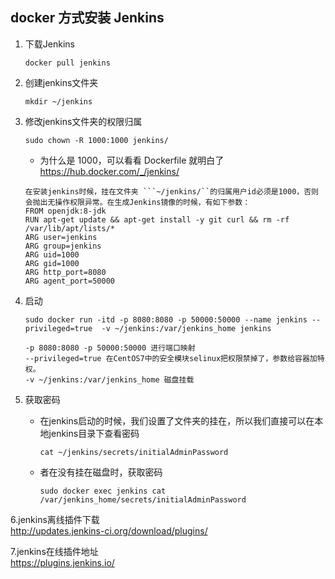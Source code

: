 ## docker 方式安装 Jenkins
1. 下载Jenkins
    ```
    docker pull jenkins
    ```
2. 创建jenkins文件夹
    ```
    mkdir ~/jenkins
    ```
3. 修改jenkins文件夹的权限归属
    ```
    sudo chown -R 1000:1000 jenkins/
    ```
    - 为什么是 1000，可以看看 Dockerfile 就明白了 https://hub.docker.com/_/jenkins/
    ```
    在安装jenkins时候，挂在文件夹 ```~/jenkins/``的归属用户id必须是1000，否则会抛出无操作权限异常。在生成Jenkins镜像的时候，有如下参数：
    FROM openjdk:8-jdk
    RUN apt-get update && apt-get install -y git curl && rm -rf /var/lib/apt/lists/*
    ARG user=jenkins
    ARG group=jenkins
    ARG uid=1000
    ARG gid=1000
    ARG http_port=8080
    ARG agent_port=50000
    ```

4. 启动 
    ```
    sudo docker run -itd -p 8080:8080 -p 50000:50000 --name jenkins --privileged=true  -v ~/jenkins:/var/jenkins_home jenkins
    
    -p 8080:8080 -p 50000:50000 进行端口映射
    --privileged=true 在CentOS7中的安全模块selinux把权限禁掉了，参数给容器加特权。
   -v ~/jenkins:/var/jenkins_home 磁盘挂载
    ```
   
5. 获取密码
   - 在jenkins启动的时候，我们设置了文件夹的挂在，所以我们直接可以在本地jenkins目录下查看密码
       ```
       cat ~/jenkins/secrets/initialAdminPassword
       ```
   - 者在没有挂在磁盘时，获取密码
       ```
       sudo docker exec jenkins cat /var/jenkins_home/secrets/initialAdminPassword
       ```

 6.jenkins离线插件下载  
 http://updates.jenkins-ci.org/download/plugins/
 
 7.jenkins在线插件地址  
 https://plugins.jenkins.io/